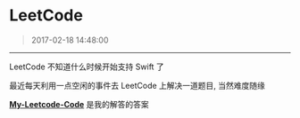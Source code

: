 #  LeetCode
> 2017-02-18 14:48:00 

---

LeetCode 不知道什么时候开始支持 Swift 了

最近每天利用一点空闲的事件去 LeetCode 上解决一道题目, 当然难度随缘

[**My-Leetcode-Code**](https://github.com/TBXark/My-Leetcode-Code)  是我的解答的答案
